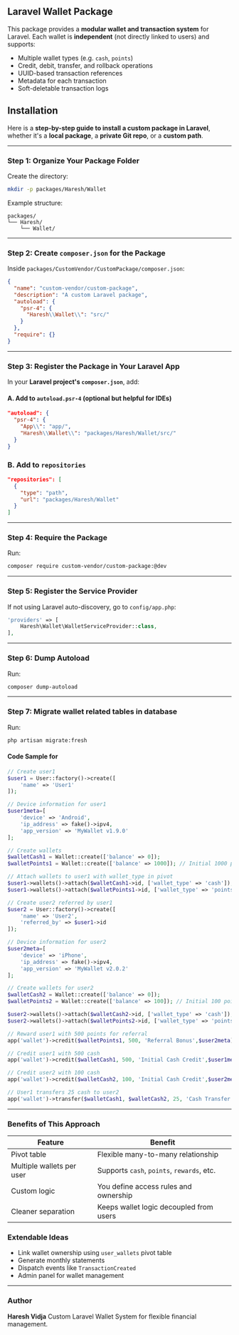 ## Laravel Wallet Package

This package provides a **modular wallet and transaction system** for Laravel.
Each wallet is **independent** (not directly linked to users) and supports:
- Multiple wallet types (e.g. `cash`, `points`)
- Credit, debit, transfer, and rollback operations
- UUID-based transaction references
- Metadata for each transaction
- Soft-deletable transaction logs

## Installation

Here is a **step-by-step guide to install a custom package in Laravel**, whether it's a **local package**, a **private Git repo**, or a **custom path**.

----------

###  Step 1: Organize Your Package Folder
Create the directory:
```bash
mkdir -p packages/Haresh/Wallet
```
Example structure:
```
packages/
└── Haresh/
    └── Wallet/
```
----------
### Step 2: Create `composer.json` for the Package

Inside `packages/CustomVendor/CustomPackage/composer.json`:
```json
{
  "name": "custom-vendor/custom-package",
  "description": "A custom Laravel package",
  "autoload": {
    "psr-4": {
      "Haresh\\Wallet\\": "src/"
    }
  },
  "require": {}
}
```
----------
###  Step 3: Register the Package in Your Laravel App

In your **Laravel project's `composer.json`**, add:

#### A. Add to `autoload.psr-4` (optional but helpful for IDEs)

```json
"autoload": {
  "psr-4": {
    "App\\": "app/",
    "Haresh\\Wallet\\": "packages/Haresh/Wallet/src/"
  }
}
```
### B. Add to `repositories`
```json
"repositories": [
  {
    "type": "path",
    "url": "packages/Haresh/Wallet"
  }
]
```
----------

###  Step 4: Require the Package
Run:
```bash
composer require custom-vendor/custom-package:@dev
```
----------
### Step 5: Register the Service Provider
If not using Laravel auto-discovery, go to `config/app.php`:
```php
'providers' => [
    Haresh\Wallet\WalletServiceProvider::class,
],
```
----------
### Step 6: Dump Autoload
Run:
```bash
composer dump-autoload
```
---------
###  Step 7: Migrate wallet related tables in database

Run:
```bash
php artisan migrate:fresh
```

#### Code Sample for
```php
// Create user1
$user1 = User::factory()->create([
	'name' => 'User1'
]);

// Device information for user1
$user1meta=[
	'device' => 'Android',
	'ip_address' => fake()->ipv4,
	'app_version' => 'MyWallet v1.9.0'
];

// Create wallets
$walletCash1 = Wallet::create(['balance' => 0]);
$walletPoints1 = Wallet::create(['balance' => 1000]); // Initial 1000 points

// Attach wallets to user1 with wallet_type in pivot
$user1->wallets()->attach($walletCash1->id, ['wallet_type' => 'cash']);
$user1->wallets()->attach($walletPoints1->id, ['wallet_type' => 'points']);

// Create user2 referred by user1
$user2 = User::factory()->create([
	'name' => 'User2',
	'referred_by' => $user1->id
]);

// Device information for user2
$user2meta=[
	'device' => 'iPhone',
	'ip_address' => fake()->ipv4,
	'app_version' => 'MyWallet v2.0.2'
];

// Create wallets for user2
$walletCash2 = Wallet::create(['balance' => 0]);
$walletPoints2 = Wallet::create(['balance' => 100]); // Initial 100 points

$user2->wallets()->attach($walletCash2->id, ['wallet_type' => 'cash']);
$user2->wallets()->attach($walletPoints2->id, ['wallet_type' => 'points']);

// Reward user1 with 500 points for referral
app('wallet')->credit($walletPoints1, 500, 'Referral Bonus',$user2meta);

// Credit user1 with 500 cash
app('wallet')->credit($walletCash1, 500, 'Initial Cash Credit',$user1meta);

// Credit user2 with 100 cash
app('wallet')->credit($walletCash2, 100, 'Initial Cash Credit',$user2meta);

// User1 transfers 25 cash to user2
app('wallet')->transfer($walletCash1, $walletCash2, 25, 'Cash Transfer',$user1meta);
```
---
### Benefits of This Approach
| Feature | Benefit |
| ------------------------- | ------------------------------------------ |
| Pivot table | Flexible many-to-many relationship |
| Multiple wallets per user | Supports `cash`, `points`, `rewards`, etc. |
| Custom logic | You define access rules and ownership |
| Cleaner separation | Keeps wallet logic decoupled from users |

### Extendable Ideas
- Link wallet ownership using `user_wallets` pivot table
- Generate monthly statements
- Dispatch events like `TransactionCreated`
- Admin panel for wallet management
---
### Author
**Haresh Vidja**
Custom Laravel Wallet System for flexible financial management.

